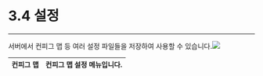 # 3.4 설정

---

서버에서 컨피그 맵 등 여러 설정 파일들을 저장하여 사용할 수 있습니다.![](/assets/설정.png)

| 컨피그 맵 | 컨피그 맵 설정 메뉴입니다. |
| :---: | :--- |




